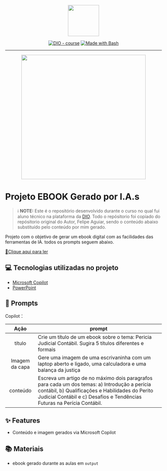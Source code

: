 <p align="center">
    <img width="100" src=".github/assets/banner.png">
</p>


<p align="center">
<a href="https://dio.me/"><img src="https://img.shields.io/badge/DIO-Course-28DA77?logo=youtube" alt="DIO - course"></a>
<a href="https://www.gnu.org/software/bash/" title="Go to Bash homepage"><img src="https://img.shields.io/badge/Prompt-Project-blue?logo=gnu-bash&amp;logoColor=white" alt="Made with Bash"></a></p>

-------


<p align="center">
<img 
    src="./assets/cover.png"
    width="400"  
/>
</p>

# Projeto EBOOK Gerado por I.A.s


 > ℹ️ **NOTE:** Este é o repositório desenvolvido durante o curso no qual fui aluno técnico na plataforma da [DIO](https://dio.me). Todo o repósitorio foi copiado do repósitorio original do Autor, Felipe Aguiar, sendo o conteúdo abaixo substituído pelo conteúdo por mim gerado.

Projeto com o objetivo de gerar um ebook digital com as facilidades das ferramentas de IA. todos os prompts
seguem abaixo.

<a href="https://github.com/TavaresNelson/prompts-recipe-to-create-a-ebook/blob/main/output/ebook.pdf" title="View PDF now"> 📕Clique aqui para ler</a>

## 💻 Tecnologias utilizadas no projeto

- [Microsoft Copilot](https://copilot.microsoft.com/)
- [PowerPoint](https://www.microsoft.com/en/microsoft-365/powerpoint)

## 🧠 Prompts


Copilot：

|   Ação   | prompt                                                                                                                                                                                                                                                                         |
| :------: | ------------------------------------------------------------------------------------------------------------------------------------------------------------------------------------------------------------------------------------------------------------------------------ |
|  título  | Crie um título de um ebook sobre o tema: Pericia Judicial Contábil. Sugira 5 títulos diferentes e formais |
| Imagem da capa | Gere uma imagem de uma escrivaninha com um laptop aberto e ligado, uma calculadora e uma balança da justiça |
| conteúdo | Escreva um artigo de no máximo dois paragrafos para cada um dos temas: a) Introdução a perícia contábil, b) Qualificações e Habilidades do Perito Judicial Contábil e c) Desafios e Tendências Futuras na Perícia Contábil. |

## ✨ Features

- Conteúdo e imagem gerados via Microsoft Copilot

## 📚 Materiais

- ebook gerado durante as aulas em `output`
